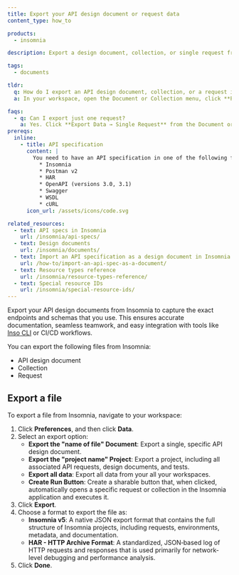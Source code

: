 ```yaml
---
title: Export your API design document or request data
content_type: how_to

products:
  - insomnia

description: Export a design document, collection, or single request from Insomnia.

tags:
  - documents

tldr:
  q: How do I export an API design document, collection, or a request in Insomnia?
  a: In your workspace, open the Document or Collection menu, click **Preferences → Data**, select the target format and scope, and then export the file.

faqs:
  - q: Can I export just one request?
    a: Yes. Click **Export Data → Single Request** from the Document or Collection menu or click  **Preferences → Data**. Then select just that request.
prereqs:
  inline:
    - title: API specification
      content: |
        You need to have an API specification in one of the following formats:
          * Insomnia
          * Postman v2
          * HAR
          * OpenAPI (versions 3.0, 3.1)
          * Swagger
          * WSDL
          * cURL
      icon_url: /assets/icons/code.svg

related_resources:
  - text: API specs in Insomnia
    url: /insomnia/api-specs/
  - text: Design documents
    url: /insomnia/documents/
  - text: Import an API specification as a design document in Insomnia
    url: /how-to/import-an-api-spec-as-a-document/
  - text: Resource types reference
    url: /insomnia/resource-types-reference/   
  - text: Special resource IDs
    url: /insomnia/special-resource-ids/    
---
```

Export your API design documents from Insomnia to capture the exact endpoints and schemas that you use. This ensures accurate documentation, seamless teamwork, and easy integration with tools like [Inso CLI](/inso-cli/) or CI/CD workflows.

You can export the following files from Insomnia:
- API design document
- Collection
- Request

## Export a file

To export a file from Insomnia, navigate to your workspace:
1. Click **Preferences**, and then click **Data**.
2. Select an export option:
    - **Export the "name of file" Document**: Export a single, specific API design document.
    - **Export the "project name" Project**: Export a project, including all associated API requests, design documents, and tests.
    - **Export all data**: Export all data from your all your workspaces.
    - **Create Run Button**: Create a sharable button that, when clicked, automatically opens a specific request or collection in the Insomnia application and executes it.
3. Click **Export**.
4. Choose a format to export the file as:
    - **Insomnia v5**: A native JSON export format that contains the full structure of Insomnia projects, including requests, environments, metadata, and documentation.
    - **HAR - HTTP Archive Format**: A standardized, JSON‑based log of HTTP requests and responses that is used primarily for network-level debugging and performance analysis. 
5. Click **Done**.
